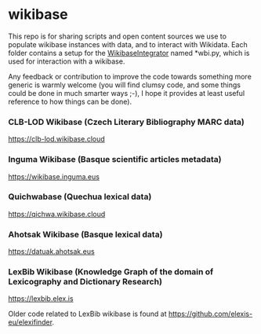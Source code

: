 # wikibase
 This repo is for sharing scripts and open content sources we use to populate wikibase instances with data, and to interact with Wikidata. Each folder contains a setup for the [WikibaseIntegrator](https://github.com/LeMyst/WikibaseIntegrator) named *wbi.py, which is used for interaction with a wikibase. 
 
 Any feedback or contribution to improve the code towards something more generic is warmly welcome (you will find clumsy code, and some things could be done in much smarter ways ;-), I hope it provides at least useful reference to how things can be done).
 
### CLB-LOD Wikibase (Czech Literary Bibliography MARC data)

 https://clb-lod.wikibase.cloud
 
### Inguma Wikibase (Basque scientific articles metadata)

https://wikibase.inguma.eus

### Quichwabase (Quechua lexical data)

https://qichwa.wikibase.cloud

### Ahotsak Wikibase (Basque lexical data)
 
 https://datuak.ahotsak.eus
 
### LexBib Wikibase (Knowledge Graph of the domain of Lexicography and Dictionary Research)
 
 https://lexbib.elex.is
 
 Older code related to LexBib wikibase is found at https://github.com/elexis-eu/elexifinder.
